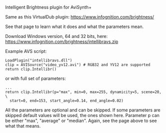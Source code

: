 Intelligent Brightness plugin for AviSynth+

Same as this VirtualDub plugin: https://www.infognition.com/brightness/

See that page to learn what it does and what the parameters mean.

Download Windows version, 64 and 32 bits, here: 
https://www.infognition.com/brightness/intellibravs.zip

Example AVS script:
```
LoadPlugin("intellibravs.dll")
clip = AVISource("video_yv12.avi") # RGB32 and YV12 are supported
return clip.Intellibr()
```
or with full set of parameters:
```
...
return clip.Intellibr(p="max", min=0, max=255, dynamicity=5, scene=20, \
  start=0, end=153, start_angle=0.14, end_angle=0.02)
```
All the parameters are optional and can be skipped. If some parameters are skipped 
default values will be used, the ones shown here. 
Parameter p can be either "max", "average" or "median".
Again, see the page above to see what that means.
